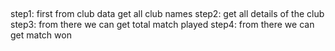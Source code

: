 ##
step1: first from club data get all club names
step2: get all details of the club
step3: from there we can get total match played
step4: from there we can get match won